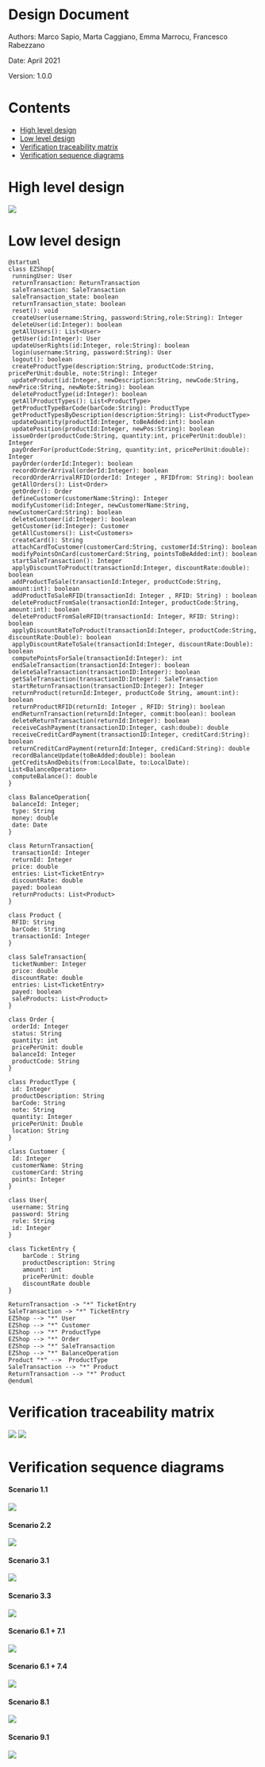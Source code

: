 # Design Document 


Authors: Marco Sapio, Marta Caggiano, Emma Marrocu, Francesco Rabezzano

Date: April 2021

Version: 1.0.0


# Contents

- [High level design](#package-diagram)
- [Low level design](#class-diagram)
- [Verification traceability matrix](#verification-traceability-matrix)
- [Verification sequence diagrams](#verification-sequence-diagrams)

# High level design 

![](diagramsImages/package_diagram.png)





# Low level design


``` plantuml 
@startuml
class EZShop{
 runningUser: User
 returnTransaction: ReturnTransaction
 saleTransaction: SaleTransaction
 saleTransaction_state: boolean 
 returnTransaction_state: boolean 
 reset(): void
 createUser(username:String, password:String,role:String): Integer
 deleteUser(id:Integer): boolean
 getAllUsers(): List<User>
 getUser(id:Integer): User
 updateUserRights(id:Integer, role:String): boolean
 login(username:String, password:String): User
 logout(): boolean
 createProductType(description:String, productCode:String, pricePerUnit:double, note:String): Integer
 updateProduct(id:Integer, newDescription:String, newCode:String, newPrice:String, newNote:String): boolean
 deleteProductType(id:Integer): boolean
 getAllProductTypes(): List<ProductType>
 getProductTypeBarCode(barCode:String): ProductType
 getProductTypesByDescription(description:String): List<ProductType>
 updateQuantity(productId:Integer, toBeAdded:int): boolean
 updatePosition(productId:Integer, newPos:String): boolean
 issueOrder(productCode:String, quantity:int, pricePerUnit:double): Integer
 payOrderFor(productCode:String, quantity:int, pricePerUnit:double): Integer
 payOrder(orderId:Integer): boolean
 recordOrderArrival(orderId:Integer): boolean
 recordOrderArrivalRFID(orderId: Integer , RFIDfrom: String): boolean
 getAllOrders(): List<Order>
 getOrder(): Order
 defineCustomer(customerName:String): Integer
 modifyCustomer(id:Integer, newCustomerName:String, newCustomerCard:String): boolean
 deleteCustomer(id:Integer): boolean
 getCustomer(id:Integer): Customer
 getAllCustomers(): List<Customers>
 createCard(): String
 attachCardToCustomer(customerCard:String, customerId:String): boolean
 modifyPointsOnCard(customerCard:String, pointsToBeAdded:int): boolean
 startSaleTransaction(): Integer
 applyDiscountToProduct(transactionId:Integer, discountRate:double): boolean
 addProductToSale(transactionId:Integer, productCode:String, amount:int): boolean
 addProductToSaleRFID(transactionId: Integer , RFID: String) : boolean
 deleteProductFromSale(transactionId:Integer, productCode:String, amount:int): boolean
 deleteProductFromSaleRFID(transactionId: Integer, RFID: String): boolean
 applyDiscountRateToProduct(transactionId:Integer, productCode:String, discountRate:Double): boolean
 applyDiscountRateToSale(transactionId:Integer, discountRate:Double): boolean
 computePointsForSale(transactionId:Integer): int
 endSaleTransaction(transactionId:Integer): boolean
 deleteSaleTransaction(transactionID:Integer): boolean
 getSaleTransaction(transactionID:Integer): SaleTransaction
 startReturnTransaction(transactionID:Integer): Integer
 returnProduct(returnId:Integer, productCode String, amount:int): boolean
 returnProductRFID(returnId: Integer , RFID: String): boolean
 endReturnTransaction(returnId:Integer, commit:boolean): boolean
 deleteReturnTransaction(returnId:Integer): boolean
 receiveCashPayment(transactionID:Integer, cash:doube): double
 receiveCreditCardPayment(transactionID:Integer, creditCard:String): boolean
 returnCreditCardPayment(returnId:Integer, crediCard:String): double
 recordBalanceUpdate(toBeAdded:double): boolean
 getCreditsAndDebits(from:LocalDate, to:LocalDate): List<BalanceOperation>
 computeBalance(): double
}

class BalanceOperation{
 balanceId: Integer;
 type: String
 money: double
 date: Date
}

class ReturnTransaction{
 transactionId: Integer
 returnId: Integer
 price: double
 entries: List<TicketEntry>
 discountRate: double
 payed: boolean
 returnProducts: List<Product>
}

class Product {
 RFID: String
 barCode: String
 transactionId: Integer
}

class SaleTransaction{
 ticketNumber: Integer
 price: double
 discountRate: double
 entries: List<TicketEntry>
 payed: boolean
 saleProducts: List<Product>
}

class Order {
 orderId: Integer
 status: String
 quantity: int
 pricePerUnit: double
 balanceId: Integer
 productCode: String
}

class ProductType {
 id: Integer
 productDescription: String
 barCode: String
 note: String
 quantity: Integer
 pricePerUnit: Double
 location: String
}

class Customer {
 Id: Integer
 customerName: String
 customerCard: String
 points: Integer
}

class User{
 username: String
 password: String
 role: String
 id: Integer
}

class TicketEntry {
    barCode : String
    productDescription: String 
    amount: int
    pricePerUnit: double 
    discountRate double
}

ReturnTransaction -> "*" TicketEntry
SaleTransaction -> "*" TicketEntry
EZShop --> "*" User
EZShop --> "*" Customer
EZShop --> "*" ProductType
EZShop --> "*" Order
EZShop --> "*" SaleTransaction
EZShop --> "*" BalanceOperation
Product "*" -->  ProductType
SaleTransaction --> "*" Product
ReturnTransaction --> "*" Product
@enduml
```







# Verification traceability matrix

![](diagramsImages/matrix1.png)
![](diagramsImages/matrix2.png)


# Verification sequence diagrams 

#### Scenario 1.1

![](sequenceDiagrams/Scenario_1.1.png)

#### Scenario 2.2

![](sequenceDiagrams/Scenario_2.3.png)

#### Scenario 3.1

![](sequenceDiagrams/Scenario_3.1.png)

#### Scenario 3.3

![](sequenceDiagrams/Scenario_3.3.png)

#### Scenario 6.1 + 7.1

![](sequenceDiagrams/Scenario_6.1_7.1.png)

#### Scenario 6.1 + 7.4

![](sequenceDiagrams/Scenario_6.1_7.4.png)

#### Scenario 8.1

![](sequenceDiagrams/Scenario_8.1.png)

#### Scenario 9.1

![](sequenceDiagrams/Scenario_9.1.png)
